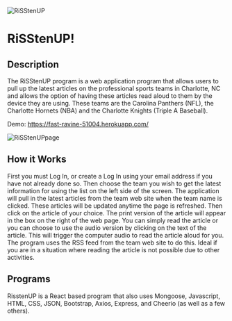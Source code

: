 ![RiSStenUP](https://user-images.githubusercontent.com/51678140/71005169-2dec9100-20b1-11ea-86c5-586b0c1e22e6.png)

# RiSStenUP!

## Description
The RiSStenUP program is a web application program that allows users to pull up the latest articles on the professional sports teams in Charlotte, NC and allows the option of having these articles read aloud to them by the device they are using. These teams are the Carolina Panthers (NFL), the Charlotte Hornets (NBA) and the Charlotte Knights (Triple A Baseball).

Demo: https://fast-ravine-51004.herokuapp.com/

![RiSStenUPpage](https://user-images.githubusercontent.com/51678140/71005282-68562e00-20b1-11ea-87d1-f93b92fe4c38.jpg)

## How it Works

First you must Log In, or create a Log In using your email address if you have not already done so. Then choose the team you wish to get the latest information for using the list on the left side of the screen. The application will pull in the latest articles from the team web site when the team name is clicked. These articles will be updated anytime the page is refreshed. Then click on the article of your choice. The print version of the article will appear in the box on the right of the web page. You can simply read the article or you can choose to use the audio version by clicking on the text of the article. This will trigger the computer audio to read the article aloud for you. The program uses the RSS feed from the team web site to do this. Ideal if you are in a situation where reading the article is not possible due to other activities.

## Programs

RisstenUP is a React based program that also uses Mongoose, Javascript, HTML, CSS, JSON, Bootstrap, Axios, Express, and Cheerio (as well as a few others).
